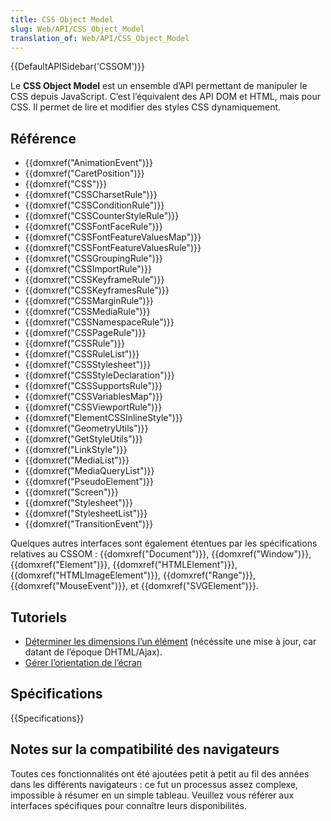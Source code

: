 ```yaml
---
title: CSS Object Model
slug: Web/API/CSS_Object_Model
translation_of: Web/API/CSS_Object_Model
---
```


{{DefaultAPISidebar('CSSOM')}}

Le **CSS Object Model** est un ensemble d’API permettant de manipuler le CSS depuis JavaScript. C’est l’équivalent des API DOM et HTML, mais pour CSS. Il permet de lire et modifier des styles CSS dynamiquement.

## Référence

- {{domxref("AnimationEvent")}}
- {{domxref("CaretPosition")}}
- {{domxref("CSS")}}
- {{domxref("CSSCharsetRule")}}
- {{domxref("CSSConditionRule")}}
- {{domxref("CSSCounterStyleRule")}}
- {{domxref("CSSFontFaceRule")}}
- {{domxref("CSSFontFeatureValuesMap")}}
- {{domxref("CSSFontFeatureValuesRule")}}
- {{domxref("CSSGroupingRule")}}
- {{domxref("CSSImportRule")}}
- {{domxref("CSSKeyframeRule")}}
- {{domxref("CSSKeyframesRule")}}
- {{domxref("CSSMarginRule")}}
- {{domxref("CSSMediaRule")}}
- {{domxref("CSSNamespaceRule")}}
- {{domxref("CSSPageRule")}}
- {{domxref("CSSRule")}}
- {{domxref("CSSRuleList")}}
- {{domxref("CSSStylesheet")}}
- {{domxref("CSSStyleDeclaration")}}
- {{domxref("CSSSupportsRule")}}
- {{domxref("CSSVariablesMap")}}
- {{domxref("CSSViewportRule")}}
- {{domxref("ElementCSSInlineStyle")}}
- {{domxref("GeometryUtils")}}
- {{domxref("GetStyleUtils")}}
- {{domxref("LinkStyle")}}
- {{domxref("MediaList")}}
- {{domxref("MediaQueryList")}}
- {{domxref("PseudoElement")}}
- {{domxref("Screen")}}
- {{domxref("Stylesheet")}}
- {{domxref("StylesheetList")}}
- {{domxref("TransitionEvent")}}

Quelques autres interfaces sont également étentues par les spécifications relatives au CSSOM&nbsp;: {{domxref("Document")}}, {{domxref("Window")}}, {{domxref("Element")}}, {{domxref("HTMLElement")}}, {{domxref("HTMLImageElement")}}, {{domxref("Range")}}, {{domxref("MouseEvent")}}, et {{domxref("SVGElement")}}.

## Tutoriels

- [Déterminer les dimensions l’un élément](/fr/docs/Web/API/CSS_Object_Model/Determining_the_dimensions_of_elements) (nécéssite une mise à jour, car datant de l’époque DHTML/Ajax).
- [Gérer l’orientation de l’écran](/fr/docs/Web/API/CSS_Object_Model/Managing_screen_orientation)

## Spécifications

{{Specifications}}

## Notes sur la compatibilité des navigateurs

Toutes ces fonctionnalités ont été ajoutées petit à petit au fil des années dans les différents navigateurs&nbsp;: ce fut un processus assez complexe, impossible à résumer en un simple tableau. Veuillez vous référer aux interfaces spécifiques pour connaître leurs disponibilités.
